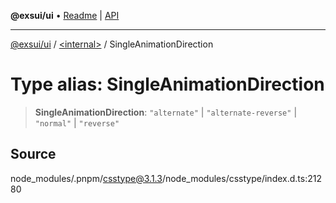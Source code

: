 **@exsui/ui** • [Readme](../../README.md) \| [API](../../globals.md)

***

[@exsui/ui](../../README.md) / [\<internal\>](../README.md) / SingleAnimationDirection

# Type alias: SingleAnimationDirection

> **SingleAnimationDirection**: `"alternate"` \| `"alternate-reverse"` \| `"normal"` \| `"reverse"`

## Source

node\_modules/.pnpm/csstype@3.1.3/node\_modules/csstype/index.d.ts:21280
